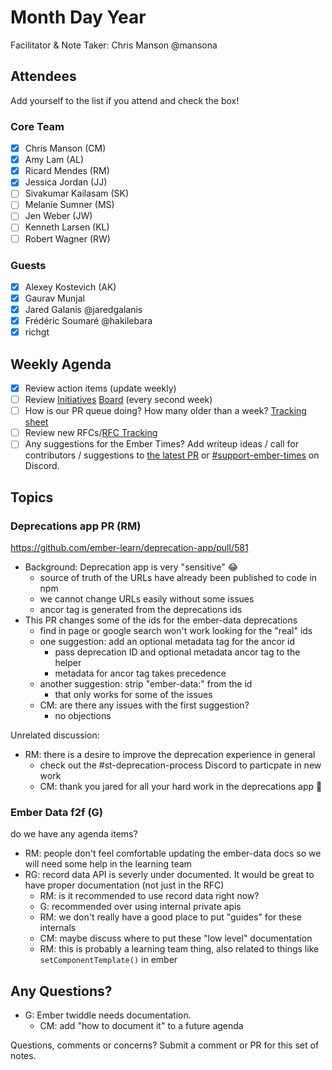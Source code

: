 # Month Day Year

Facilitator & Note Taker: Chris Manson @mansona

## Attendees

Add yourself to the list if you attend and check the box!

### Core Team
- [x]  Chris Manson (CM)
- [x]  Amy Lam (AL)
- [x]  Ricard Mendes (RM)
- [x]  Jessica Jordan (JJ)
- [ ]  Sivakumar Kailasam (SK)
- [ ]  Melanie Sumner (MS)
- [ ]  Jen Weber (JW)
- [ ]  Kenneth Larsen (KL)
- [ ]  Robert Wagner (RW)

### Guests
- [x] Alexey Kostevich (AK)
- [x] Gaurav Munjal
- [x] Jared Galanis @jaredgalanis
- [x] Frédéric Soumaré @hakilebara
- [x] richgt

## Weekly Agenda

- [x]  Review action items (update weekly)
- [ ]  Review [Initiatives](https://github.com/orgs/ember-learn/projects/19) [Board](https://github.com/orgs/ember-learn/projects/33) [](https://github.com/orgs/ember-learn/projects/19)(every second week)
- [ ]  How is our PR queue doing? How many older than a week? [Tracking sheet](https://docs.google.com/spreadsheets/d/1sPyN9z9wZMpTNwqCfa6R9QSPZkIW4iQd-H4gZC7ILLk/edit#gid=2035777454)
- [ ]  Review new RFCs/[RFC Tracking](https://github.com/emberjs/rfc-tracking)
- [ ]  Any suggestions for the Ember Times? Add writeup ideas / call for contributors / suggestions to [the latest PR](https://github.com/ember-learn/ember-blog/pulls?q=is%3Aopen+is%3Apr+label%3A%22%F0%9F%97%9E+embertimes%22%20or%20#support-ember-times) or [#support-ember-times](https://discordapp.com/channels/480462759797063690/485450546887786506) on Discord.

## Topics

### Deprecations app PR (RM)

https://github.com/ember-learn/deprecation-app/pull/581

- Background: Deprecation app is very "sensitive" :joy:
  - source of truth of the URLs have already been published to code in npm
  - we cannot change URLs easily without some issues
  - ancor tag is generated from the deprecations ids
- This PR changes some of the ids for the ember-data deprecations
  - find in page or google search won't work looking for the "real" ids
  - one suggestion: add an optional metadata tag for the ancor id
    - pass deprecation ID and optional metadata ancor tag to the helper
    - metadata for ancor tag takes precedence
  - another suggestion: strip "ember-data:" from the id
    - that only works for some of the issues
  - CM: are there any issues with the first suggestion?
    - no objections
  
Unrelated discussion: 

- RM: there is a desire to improve the deprecation experience in general
  - check out the #st-deprecation-process Discord to particpate in new work
  - CM: thank you jared for all your hard work in the deprecations app :tada:
    

### Ember Data f2f (G) 

do we have any agenda items?

- RM: people don't feel comfortable updating the ember-data docs so we will need some help in the learning team
- RG: record data API is severly under documented. It would be great to have proper documentation (not just in the RFC)
  - RM: is it recommended to use record data right now?
  - G: recommended over using internal private apis
  - RM: we don't really have a good place to put "guides" for these internals
  - CM: maybe discuss where to put these "low level" documentation
  - RM: this is probably a learning team thing, also related to things like `setComponentTemplate()` in ember


## Any Questions?

- G: Ember twiddle needs documentation.
  - CM: add "how to document it" to a future agenda
  
Questions, comments or concerns? Submit a comment or PR for this set of notes.
